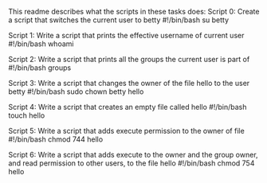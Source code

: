 This readme describes what the scripts in these tasks does:
Script 0: Create a script that switches the current user to betty
#!/bin/bash
su betty

Script 1: Write a script that prints the effective username of current user
#!/bin/bash
whoami

Script 2: Write a script that prints all the groups the current user is part of
#!/bin/bash
groups

Script 3: Write a script that changes the owner of the file hello to the user betty
#!/bin/bash
sudo chown betty hello

Script 4: Write a script that creates an empty file called hello
#!/bin/bash
touch hello

Script 5: Write a script that adds execute permission to the owner of file
#!/bin/bash
chmod 744 hello

Script 6: Write a script that adds execute to the owner and the group owner, and read permission to other users, to the file hello
#!/bin/bash
chmod 754 hello